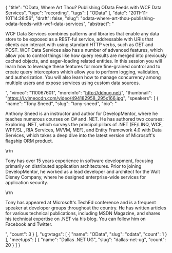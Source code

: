 {
  "title": "OData, Where Art Thou? Publishing OData Feeds with WCF Data Services",
  "type": "recording",
  "tags": [
    "OData"
  ],
  "date": "2011-11-10T14:26:56",
  "draft": false,
  "slug": "odata-where-art-thou-publishing-odata-feeds-with-wcf-data-services",
  "abstract": "<p>WCF Data Services combines patterns and libraries that enable any data store to be exposed as a REST-ful service, addressable with URIs that clients can interact with using standard HTTP verbs, such as GET and POST. WCF Data Services also has a number of advanced features, which allow you to control things like how query results are merged into previously cached objects, and eager-loading related entities. In this session you will learn how to leverage these features for more fine-grained control and to create query interceptors which allow you to perform logging, validation, and authorization. You will also learn how to manage concurrency among multiple users and expose services using custom data sources.</p>",
  "vimeo": "110067601",
  "moreinfo": "http://ddnug.net/",
  "thumbnail": "https://i.vimeocdn.com/video/494182958_295x166.jpg",
  "speakers": [
    {
      "name": "Tony Sneed",
      "slug": "tony-sneed",
      "bio": "<p>Anthony Sneed is an instructor and author for DevelopMentor, where he teaches numerous courses on C# and .NET. He has authored two courses: Exploring .NET, which surveys the principal pillars of .NET (EF/LINQ, WCF, WPF/SL , RIA Services, MVVM, MEF), and Entity Framework 4.0 with Data Services, which takes a deep dive into the latest version of Microsoft's flagship ORM product.</p>\r\n<p>Tony has over 15 years experience in software development, focusing primarily on distributed application architectures. Prior to joining DevelopMentor, he worked as a lead developer and architect for the Walt Disney Company, where he designed enterprise-wide services for application security.</p>\r\n<p>Tony has appeared at Microsoft's TechEd conference and is a frequent speaker at developer groups throughout the country. He has written articles for various technical publications, including MSDN Magazine, and shares his technical expertise on .NET via his blog. You can follow him on Facebook and Twitter.</p>",
      "count": 3
    }
  ],
  "ugtvtags": [
    {
      "name": "OData",
      "slug": "odata",
      "count": 1
    }
  ],
  "meetups": [
    {
      "name": "Dallas .NET UG",
      "slug": "dallas-net-ug",
      "count": 20
    }
  ]
}